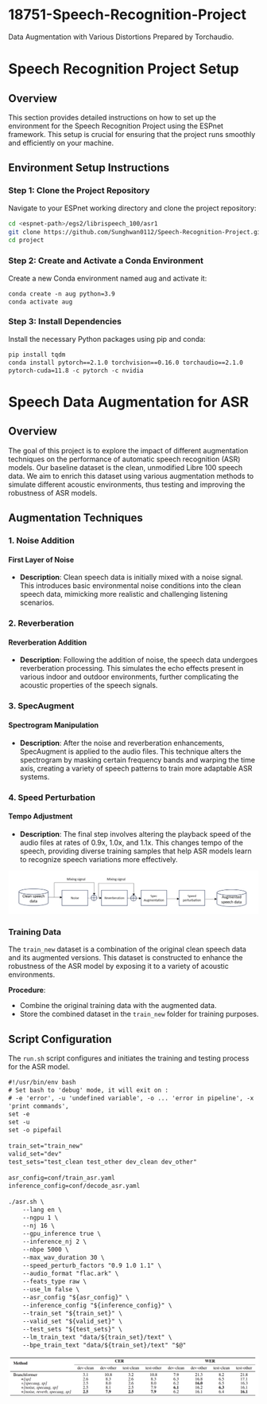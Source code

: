 # 18751-Speech-Recognition-Project
Data Augmentation with Various Distortions Prepared by Torchaudio.

# Speech Recognition Project Setup

## Overview

This section provides detailed instructions on how to set up the environment for the Speech Recognition Project using the ESPnet framework. This setup is crucial for ensuring that the project runs smoothly and efficiently on your machine.

## Environment Setup Instructions

### Step 1: Clone the Project Repository

Navigate to your ESPnet working directory and clone the project repository:

```bash
cd <espnet-path>/egs2/librispeech_100/asr1
git clone https://github.com/Sunghwan0112/Speech-Recognition-Project.git project
cd project
```

### Step 2: Create and Activate a Conda Environment

Create a new Conda environment named aug and activate it:
```
conda create -n aug python=3.9
conda activate aug
```
### Step 3: Install Dependencies
Install the necessary Python packages using pip and conda:
```
pip install tqdm
conda install pytorch==2.1.0 torchvision==0.16.0 torchaudio==2.1.0 pytorch-cuda=11.8 -c pytorch -c nvidia
```

# Speech Data Augmentation for ASR

## Overview

The goal of this project is to explore the impact of different augmentation techniques on the performance of automatic speech recognition (ASR) models. Our baseline dataset is the clean, unmodified Libre 100 speech data. We aim to enrich this dataset using various augmentation methods to simulate different acoustic environments, thus testing and improving the robustness of ASR models.

## Augmentation Techniques

### 1. Noise Addition

#### First Layer of Noise
- **Description**: Clean speech data is initially mixed with a noise signal. This introduces basic environmental noise conditions into the clean speech data, mimicking more realistic and challenging listening scenarios.

### 2. Reverberation

#### Reverberation Addition
- **Description**: Following the addition of noise, the speech data undergoes reverberation processing. This simulates the echo effects present in various indoor and outdoor environments, further complicating the acoustic properties of the speech signals.

### 3. SpecAugment

#### Spectrogram Manipulation
- **Description**: After the noise and reverberation enhancements, SpecAugment is applied to the audio files. This technique alters the spectrogram by masking certain frequency bands and warping the time axis, creating a variety of speech patterns to train more adaptable ASR systems.

### 4. Speed Perturbation

#### Tempo Adjustment
- **Description**: The final step involves altering the playback speed of the audio files at rates of 0.9x, 1.0x, and 1.1x. This changes tempo of the speech, providing diverse training samples that help ASR models learn to recognize speech variations more effectively.


![pipeline](./images/pipeline.png)


### Training Data
The `train_new` dataset is a combination of the original clean speech data and its augmented versions. This dataset is constructed to enhance the robustness of the ASR model by exposing it to a variety of acoustic environments.

**Procedure**:
- Combine the original training data with the augmented data.
- Store the combined dataset in the `train_new` folder for training purposes.

## Script Configuration

The `run.sh` script configures and initiates the training and testing process for the ASR model.

```
#!/usr/bin/env bash
# Set bash to 'debug' mode, it will exit on :
# -e 'error', -u 'undefined variable', -o ... 'error in pipeline', -x 'print commands',
set -e
set -u
set -o pipefail

train_set="train_new"
valid_set="dev"
test_sets="test_clean test_other dev_clean dev_other"

asr_config=conf/train_asr.yaml
inference_config=conf/decode_asr.yaml

./asr.sh \
    --lang en \
    --ngpu 1 \
    --nj 16 \
    --gpu_inference true \
    --inference_nj 2 \
    --nbpe 5000 \
    --max_wav_duration 30 \
    --speed_perturb_factors "0.9 1.0 1.1" \
    --audio_format "flac.ark" \
    --feats_type raw \
    --use_lm false \
    --asr_config "${asr_config}" \
    --inference_config "${inference_config}" \
    --train_set "${train_set}" \
    --valid_set "${valid_set}" \
    --test_sets "${test_sets}" \
    --lm_train_text "data/${train_set}/text" \
    --bpe_train_text "data/${train_set}/text" "$@"
```

![Final result](./images/result.png)
